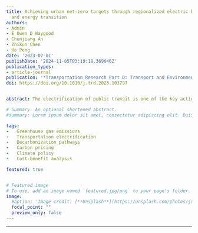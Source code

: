 ```yaml
---
title: Achieving urban net-zero targets through regionalized electric bus penetration
  and energy transition
authors:
- Admin
- E Owen D Waygood
- Chunjiang An
- Zhikun Chen
- He Peng
date: '2023-07-01'
publishDate: '2024-11-05T03:19:18.369046Z'
publication_types:
- article-journal
publication: '*Transportation Research Part D: Transport and Environment*'
doi: https://doi.org/10.1016/j.trd.2023.103797


abstract: The electrification of public transit is one of the key actions in the transportation sector. This study proposed an innovative framework for analyzing the effectiveness and emission reduction potential of electrifying transit policies. The future energy consumption, GHG emissions, and pollutant emissions of bus fleets in representative Canadian cities were analyzed. Under the high oil price scenarios, this study incorporated the upfront infrastructure costs, the social costs of pollution, and the dynamics of carbon prices and fuel prices, allowing for a comprehensive analysis of carbon reduction costs during transition. Compared to the BAU scenarios, the cumulative GHG emissions from 2019 to 2030 of bus fleet in ESD scenarios in Toronto, Montreal, Edmonton, and Halifax had a reduction of 18.7 %, 30.1 %, 21.3 % and 34.6 %, respectively. The findings have implications for the trade-off management of climate policies at the provincial level and can help understand polycentric governance from multiple resource perspectives.

# Summary. An optional shortened abstract.
#summary: Lorem ipsum dolor sit amet, consectetur adipiscing elit. Duis posuere tellus ac convallis placerat. Proin tincidunt magna sed ex sollicitudin condimentum.

tags:
-	Greenhouse gas emissions
-	Transportation electrification
-	Decarbonization pathways
-	Carbon pricing
-	Climate policy
-	Cost-benefit analysis

featured: true


# Featured image
# To use, add an image named `featured.jpg/png` to your page's folder. 
image:
  #aption: 'Image credit: [**Unsplash**](https://unsplash.com/photos/jdD8gXaTZsc)'
  focal_point: ""
  preview_only: false
---
```

---
